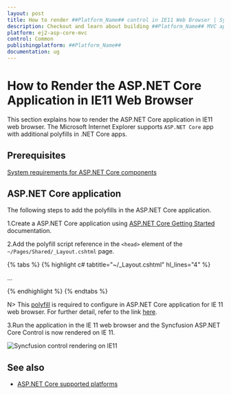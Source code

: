 ```yaml
---
layout: post
title: How to render ##Platform_Name## control in IE11 Web Browser | Syncfusion
description: Checkout and learn about building ##Platform_Name## MVC application in IE11 Web Browser.
platform: ej2-asp-core-mvc
control: Common
publishingplatform: ##Platform_Name##
documentation: ug
---
```


# How to Render the ASP.NET Core Application in IE11 Web Browser

This section explains how to render the ASP.NET Core application in IE11 web browser. The Microsoft Internet Explorer supports `ASP.NET Core` app with additional polyfills in .NET Core apps.

## Prerequisites

[System requirements for ASP.NET Core components](https://ej2.syncfusion.com/aspnetcore/documentation/system-requirements)

## ASP.NET Core application

The following steps to add the polyfills in the ASP.NET Core application.

1.Create a ASP.NET Core application using [ASP.NET Core Getting Started](../../getting-started/razor-pages) documentation.

2.Add the polyfill script reference in the `<head>` element of the `~/Pages/Shared/_Layout.cshtml` page.

{% tabs %}
{% highlight c# tabtitle="~/_Layout.cshtml" hl_lines="4" %}

<head>
    ...
    <!-- Minified version of `es6-promise` below. -->
    <script src="https://cdn.jsdelivr.net/npm/es6-promise@4/dist/es6-promise.min.js"></script>
</head>

{% endhighlight %}
{% endtabs %}

N> This [polyfill](https://cdn.jsdelivr.net/npm/es6-promise@4/dist/es6-promise.min.js) is required to configure in ASP.NET Core application for IE 11 web browser. For further detail, refer to the link [here](https://github.com/stefanpenner/es6-promise).

3.Run the application in the IE 11 web browser and the Syncfusion ASP.NET Core Control is now rendered on IE 11.

![Syncfusion control rendering on IE11](images/ie-output.png)

## See also

* [ASP.NET Core supported platforms](https://docs.microsoft.com/en-us/aspnet/core/blazor/supported-platforms)
